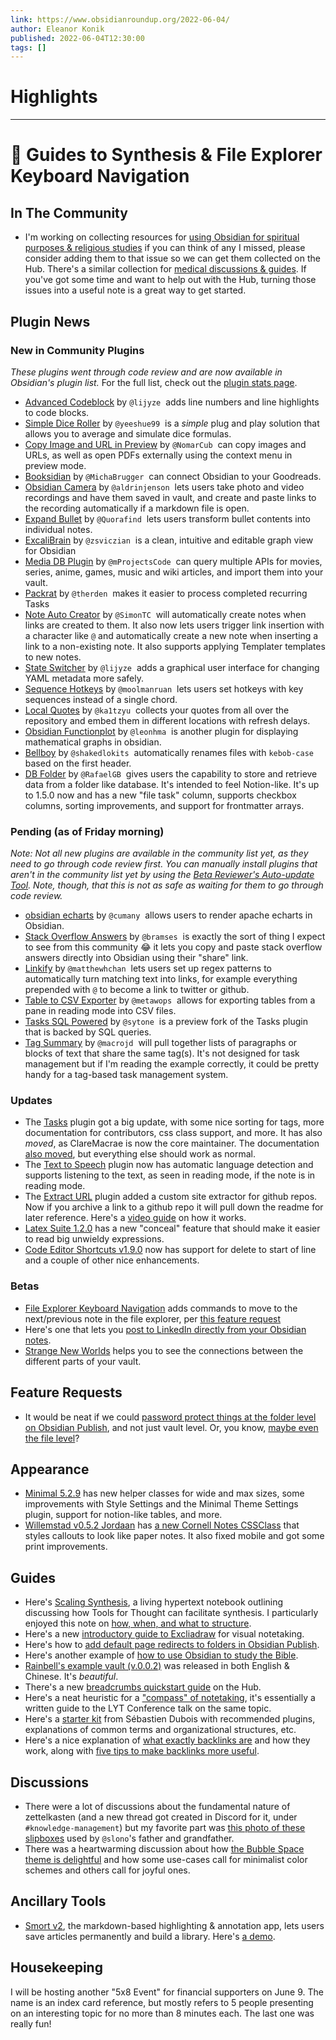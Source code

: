 ```yaml
---
link: https://www.obsidianroundup.org/2022-06-04/
author: Eleanor Konik
published: 2022-06-04T12:30:00
tags: []
---
```

# Highlights


---
# 🌠 Guides to Synthesis & File Explorer Keyboard Navigation
## In The Community

-   I'm working on collecting resources for [using Obsidian for spiritual purposes & religious studies](https://github.com/obsidian-community/obsidian-hub/issues/449) if you can think of any I missed, please consider adding them to that issue so we can get them collected on the Hub. There's a similar collection for [medical discussions & guides](https://github.com/obsidian-community/obsidian-hub/issues/369). If you've got some time and want to help out with the Hub, turning those issues into a useful note is a great way to get started.

## Plugin News

### New in Community Plugins

_These plugins went through code review and are now available in Obsidian's plugin list._ For the full list, check out the [plugin stats page](https://obsidian-plugin-stats.vercel.app/new).

-   [Advanced Codeblock](https://github.com/lijyze/obsidian-advanced-codeblock) by `@lijyze`  adds line numbers and line highlights to code blocks.
-   [Simple Dice Roller](https://github.com/yeeshue99/SimpleDiceRoller) by `@yeeshue99`  is a _simple_ plug and play solution that allows you to average and simulate dice formulas.
-   [Copy Image and URL in Preview](https://github.com/NomarCub/obsidian-copy-url-in-preview) by `@NomarCub`  can copy images and URLs, as well as open PDFs externally using the context menu in preview mode.
-   [Booksidian](https://github.com/MichaBrugger/booksidian_plugin) by `@MichaBrugger`  can connect Obsidian to your Goodreads.
-   [Obsidian Camera](https://github.com/aldrinjenson/obsidian-camera) by `@aldrinjenson`  lets users take photo and video recordings and have them saved in vault, and create and paste links to the recording automatically if a markdown file is open.
-   [Expand Bullet](https://github.com/Quorafind/Obsidian-Trans-Them) by `@Quorafind`  lets users transform bullet contents into individual notes.
-   [ExcaliBrain](https://github.com/zsviczian/excalibrain) by `@zsviczian`  is a clean, intuitive and editable graph view for Obsidian
-   [Media DB Plugin](https://github.com/mProjectsCode/obsidian-media-db-plugin) by `@mProjectsCode`  can query multiple APIs for movies, series, anime, games, music and wiki articles, and import them into your vault.
-   [Packrat](https://github.com/therden/packrat) by `@therden`  makes it easier to process completed recurring Tasks
-   [Note Auto Creator](https://github.com/SimonTC/obsidian-note-autocreation) by `@SimonTC`  will automatically create notes when links are created to them. It also now lets users trigger link insertion with a character like `@` and automatically create a new note when inserting a link to a non-existing note. It also supports applying Templater templates to new notes.
-   [State Switcher](https://github.com/lijyze/obsidian-state-switcher) by `@lijyze`  adds a graphical user interface for changing YAML metadata more safely.
-   [Sequence Hotkeys](https://github.com/moolmanruan/obsidian-sequence-hotkeys) by `@moolmanruan`  lets users set hotkeys with key sequences instead of a single chord.
-   [Local Quotes](https://github.com/ka1tzyu/local-quotes) by `@ka1tzyu`  collects your quotes from all over the repository and embed them in different locations with refresh delays.
-   [Obsidian Functionplot](https://github.com/leonhma/obsidian-functionplot) by `@leonhma`  is another plugin for displaying mathematical graphs in obsidian.
-   [Bellboy](https://github.com/shakedlokits/obsidian-bellboy) by `@shakedlokits`  automatically renames files with `kebob-case` based on the first header.
-   [DB Folder](https://github.com/RafaelGB/obsidian-db-folder) by `@RafaelGB`  gives users the capability to store and retrieve data from a folder like database. It's intended to feel Notion-like. It's up to 1.5.0 now and has a new "file task" column, supports checkbox columns, sorting improvements, and support for frontmatter arrays.

### Pending (as of Friday morning)

_Note: Not all new plugins are available in the community list yet, as they need to go through code review first. You can manually install plugins that aren't in the community list yet by using the [Beta Reviewer's Auto-update Tool](https://github.com/TfTHacker/obsidian42-brat). Note, though, that this is not as safe as waiting for them to go through code review._

-   [obsidian echarts](https://github.com/cumany/obsidian-echarts) by `@cumany`  allows users to render apache echarts in Obsidian.
-   [Stack Overflow Answers](https://github.com/bramses/obsidian-stack-overflow) by `@bramses`  is exactly the sort of thing I expect to see from this community 😂 it lets you copy and paste stack overflow answers directly into Obsidian using their "share" link.
-   [Linkify](https://github.com/matthewhchan/linkify) by `@matthewhchan`  lets users set up regex patterns to automatically turn matching text into links, for example everything prepended with `@` to become a link to twitter or github.
-   [Table to CSV Exporter](https://github.com/metawops/obsidian-table-to-csv-export) by `@metawops`  allows for exporting tables from a pane in reading mode into CSV files.
-   [Tasks SQL Powered](https://github.com/sytone/obsidian-tasks-x) by `@sytone`  is a preview fork of the Tasks plugin that is backed by SQL queries.
-   [Tag Summary](https://github.com/macrojd/tag-summary) by `@macrojd`  will pull together lists of paragraphs or blocks of text that share the same tag(s). It's not designed for task management but if I'm reading the example correctly, it could be pretty handy for a tag-based task management system.

### Updates

-   The [Tasks](https://github.com/obsidian-tasks-group/obsidian-tasks) plugin got a big update, with some nice sorting for tags, more documentation for contributors, css class support, and more. It has also _moved_, as ClareMacrae is now the core maintainer. The documentation [also moved](https://obsidian-tasks-group.github.io/obsidian-tasks/), but everything else should work as normal.
-   The [Text to Speech](https://github.com/joethei/obsidian-tts) plugin now has automatic language detection and supports listening to the text, as seen in reading mode, if the note is in reading mode.
-   The [Extract URL](https://github.com/trashhalo/obsidian-extract-url) plugin added a custom site extractor for github repos. Now if you archive a link to a github repo it will pull down the readme for later reference. Here's a [video guide](https://www.youtube.com/watch?v=6bm83DPFA-Q) on how it works.
-   [Latex Suite 1.2.0](https://github.com/artisticat1/obsidian-latex-suite) has a new "conceal" feature that should make it easier to read big unwieldy expressions.
-   [Code Editor Shortcuts v1.9.0](https://github.com/timhor/obsidian-editor-shortcuts/releases/tag/1.9.0) now has support for delete to start of line and a couple of other nice enhancements.

### Betas

-   [File Explorer Keyboard Navigation](https://github.com/kzhovn/file-explorer-keyboard-nav) adds commands to move to the next/previous note in the file explorer, per [this feature request](https://forum.obsidian.md/t/iterate-through-files-in-the-file-sidebar-with-keyboard/)
-   Here's one that lets you [post to LinkedIn directly from your Obsidian notes](https://github.com/mw2000/linkedin-sync).
-   [Strange New Worlds](https://github.com/TfTHacker/obsidian42-strange-new-worlds) helps you to see the connections between the different parts of your vault.

## Feature Requests

-   It would be neat if we could [password protect things at the folder level on Obsidian Publish](https://forum.obsidian.md/t/feature-request-publish-folders-with-password/35900), and not just vault level. Or, you know, [maybe even the file level](https://forum.obsidian.md/t/password-protection-for-individual-notes-in-obsidian-publish-would-be-great/17844)?

## Appearance

-   [Minimal 5.2.9](https://github.com/kepano/obsidian-minimal/releases/tag/5.2.9) has new helper classes for wide and max sizes, some improvements with Style Settings and the Minimal Theme Settings plugin, support for notion-like tables, and more.
-   [Willemstad v0.5.2 Jordaan](https://github.com/tingmelvin/willemstad-x/releases/tag/v0.5.2) has [a new Cornell Notes CSSClass](https://willemstad.cc/Examples/CSSClass-Cornell) that styles callouts to look like paper notes. It also fixed mobile and got some print improvements.

## Guides

-   Here's [Scaling Synthesis](https://scalingsynthesis.com), a living hypertext notebook outlining discussing how Tools for Thought can facilitate synthesis. I particularly enjoyed this note on [how, when, and what to structure](https://scalingsynthesis.com/Q-How-might-we-navigate-the-structure-now-or-later-tradeoffs/).
-   Here's a new [introductory guide to Excliadraw](https://www.youtube.com/watch?v=erKrXsIwbAg) for visual notetaking.
-   Here's how to [add default page redirects to folders in Obsidian Publish](https://forum.obsidian.md/t/how-to-redirect-to-note-when-clicking-on-folder-in-publish/38042).
-   Here's another example of [how to use Obsidian to study the Bible](https://www.youtube.com/watch?v=3TeRR9KnLDg).
-   [Rainbell's example vault (v.0.0.2)](https://github.com/Rainbell129/Obsidian-Homepage/releases/tag/v0.0.2) was released in both English & Chinese. It's _beautiful_.
-   There's a new [breadcrumbs quickstart guide](https://publish.obsidian.md/hub/04+-+Guides%2C+Workflows%2C+%26+Courses/Guides/Breadcrumbs+Quickstart+Guide) on the Hub.
-   Here's a neat heuristic for a ["compass" of notetaking](https://feeei.substack.com/p/the-essence-of-the-zettelkasten-method?s=r), it's essentially a written guide to the LYT Conference talk on the same topic.
-   Here's a [starter kit](https://developassion.gumroad.com/l/obsidian-starter-kit) from Sébastien Dubois with recommended plugins, explanations of common terms and organizational structures, etc.
-   Here's a nice explanation of [what exactly backlinks are](https://austingovella.medium.com/what-exactly-are-backlinks-891a7db6d9bc) and how they work, along with [five tips to make backlinks more useful](https://austingovella.medium.com/five-tips-more-useful-backlinks-e7408e7de99a).

## Discussions

-   There were a lot of discussions about the fundamental nature of zettelkasten (and a new thread got created in Discord for it, under `#knowledge-management`) but my favorite part was [this photo of these slipboxes](https://discord.com/channels/686053708261228577/710585052769157141/979754301025058906) used by `@slono`'s father and grandfather.
-   There was a heartwarming discussion about how [the Bubble Space theme is delightful](https://discord.com/channels/686053708261228577/744933215063638183/980715327711240242) and how some use-cases call for minimalist color schemes and others call for joyful ones.

## Ancillary Tools

-   [Smort v2](https://smort.io), the markdown-based highlighting & annotation app, lets users save articles permanently and build a library. Here's [a demo](https://smort.io/demo/home).

## Housekeeping

I will be hosting another "5x8 Event" for financial supporters on June 9. The name is an index card reference, but mostly refers to 5 people presenting on an interesting topic for no more than 8 minutes each. The last one was really fun!